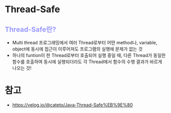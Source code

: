 # Thread-Safe
## __<span style="color:#9999ff">Thread-Safe란?</span>__
- Multi thread 프로그래밍에서 여러 Thread로부터 어떤 method나, variable, object에 동시에 접근이 이루어져도 프로그램의 실행에 문제가 없는 것
- 하나의 funtion이 한 Thread로부터 호출되어 실행 중일 때, 다른 Thread가 동일한 함수를 호출하여 동시에 실행되더라도 각 Thread에서 함수의 수행 결과가 바르게 나오는 것!



# 참고
- https://velog.io/@cateto/Java-Thread-Safe%EB%9E%80